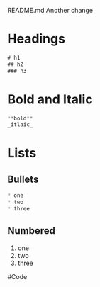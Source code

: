 README.md
Another change

# Headings
```js
# h1
## h2
### h3
```

# Bold and Italic
```js
**bold**
_itlaic_
```
# Lists
## Bullets
```js
* one
* two
* three
```
## Numbered
1. one
1. two
1. three

#Code
